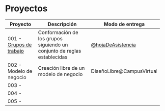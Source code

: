 # Proyectos

Proyecto|Descripción|Modo de entrega
-|-|-
001 - [Grupos de trabajo](grupos.md)|Conformación de los grupos siguiendo un conjunto de reglas establecidas|[@hojaDeAsistencia](https://docs.google.com/spreadsheets/d/1ODkRS23-FB3Wwlym12cgz4bSi2TRUPy--1tQiZMeXl8/edit?usp=sharing)
002 - Modelo de negocio|Creación libre de un modelo de negocio|DiseñoLibre@CampusVirtual
003 - | |
004 - | |
005 - | |


